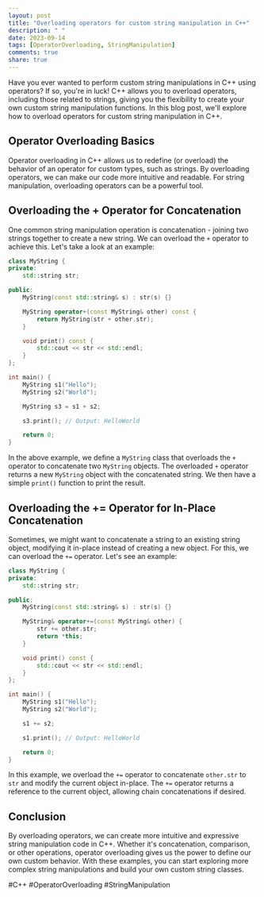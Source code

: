 ```yaml
---
layout: post
title: "Overloading operators for custom string manipulation in C++"
description: " "
date: 2023-09-14
tags: [OperatorOverloading, StringManipulation]
comments: true
share: true
---
```


Have you ever wanted to perform custom string manipulations in C++ using operators? If so, you're in luck! C++ allows you to overload operators, including those related to strings, giving you the flexibility to create your own custom string manipulation functions. In this blog post, we'll explore how to overload operators for custom string manipulation in C++.

## Operator Overloading Basics

Operator overloading in C++ allows us to redefine (or overload) the behavior of an operator for custom types, such as strings. By overloading operators, we can make our code more intuitive and readable. For string manipulation, overloading operators can be a powerful tool.

## Overloading the + Operator for Concatenation

One common string manipulation operation is concatenation - joining two strings together to create a new string. We can overload the `+` operator to achieve this. Let's take a look at an example:

```cpp
class MyString {
private:
    std::string str;

public:
    MyString(const std::string& s) : str(s) {}

    MyString operator+(const MyString& other) const {
        return MyString(str + other.str);
    }

    void print() const {
        std::cout << str << std::endl;
    }
};

int main() {
    MyString s1("Hello");
    MyString s2("World");

    MyString s3 = s1 + s2;

    s3.print(); // Output: HelloWorld

    return 0;
}
```

In the above example, we define a `MyString` class that overloads the `+` operator to concatenate two `MyString` objects. The overloaded `+` operator returns a new `MyString` object with the concatenated string. We then have a simple `print()` function to print the result.

## Overloading the += Operator for In-Place Concatenation

Sometimes, we might want to concatenate a string to an existing string object, modifying it in-place instead of creating a new object. For this, we can overload the `+=` operator. Let's see an example:

```cpp
class MyString {
private:
    std::string str;

public:
    MyString(const std::string& s) : str(s) {}

    MyString& operator+=(const MyString& other) {
        str += other.str;
        return *this;
    }

    void print() const {
        std::cout << str << std::endl;
    }
};

int main() {
    MyString s1("Hello");
    MyString s2("World");

    s1 += s2;

    s1.print(); // Output: HelloWorld

    return 0;
}
```

In this example, we overload the `+=` operator to concatenate `other.str` to `str` and modify the current object in-place. The `+=` operator returns a reference to the current object, allowing chain concatenations if desired.

## Conclusion

By overloading operators, we can create more intuitive and expressive string manipulation code in C++. Whether it's concatenation, comparison, or other operations, operator overloading gives us the power to define our own custom behavior. With these examples, you can start exploring more complex string manipulations and build your own custom string classes.

#C++ #OperatorOverloading #StringManipulation